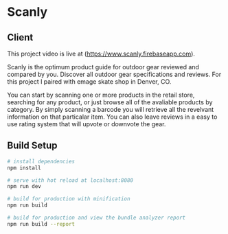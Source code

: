 # Scanly
## Client

This project video is live at (https://www.scanly.firebaseapp.com).

Scanly is the optimum product guide for outdoor gear reviewed and compared by you. Discover all outdoor gear specifications and reviews. For this project I paired with emage skate shop in Denver, CO.

You can start by scanning one or more products in the retail store, searching for any product, or just browse all of the avaliable products by category. By simply scanning a barcode you will retrieve all the revelvant information on that particalar item. You can also leave reviews in a easy to use rating system that will upvote or downvote the gear.

## Build Setup

``` bash
# install dependencies
npm install

# serve with hot reload at localhost:8080
npm run dev

# build for production with minification
npm run build

# build for production and view the bundle analyzer report
npm run build --report
```


